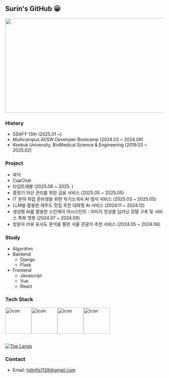 ## Surin's GitHub 😀

<a href="https://www.solve-nyang.com"><img src="https://api.solve-nyang.com/compose/tjdtnfls99" width="600" height="300"/></a>

### History

- SSAFY 13th (2025.01 ~)
- Multicampus AI/SW Developer Bootcamp (2024.03 ~ 2024.09)
- Konkuk University, BioMedical Science & Engineering (2019.03 ~ 2025.02)

### Project

- 쏙닥
- CupChat
- 타임트래블 (2025.06 ~ 2025. )
- 중장기 자산 관리를 위한 금융 서비스 (2025.05 ~ 2025.05)
- IT 분야 취업 준비생을 위한 자기소개서 AI 첨삭 서비스 (2025.03 ~ 2025.05)
- LLM을 활용한 제주도 맛집 추천 대화형 AI 서비스 (2024.11 ~ 2024.12)
- 생성형 AI를 활용한 스킨케어 어시스턴트 : 이미지 앙상블 딥러닝 모델 구축 및 서비스 특화 챗봇 (2024.07 ~ 2024.09)
- 방문자 리뷰 유사도 분석을 통한 서울 관광지 추천 서비스 (2024.05 ~ 2024.06)

### Study

- Algorithm
- Backend
  - Django
  - Flask
- Frontend
  - Javascript
  - Vue
  - React

### Tech Stack

<div style="display: flex; align-items: flex-start;"><img src="https://techstack-generator.vercel.app/python-icon.svg" alt="icon" width="83" height="83" /><img src="https://techstack-generator.vercel.app/django-icon.svg" alt="icon" width="83" height="83" /><img src="https://techstack-generator.vercel.app/js-icon.svg" alt="icon" width="83" height="83" /><img src="https://techstack-generator.vercel.app/mysql-icon.svg" alt="icon" width="83" height="83" /></div>

<br>

[![Top Langs](https://github-readme-stats.vercel.app/api/top-langs/?username=SurinSeong&hide=jupyter%20notebook)](https://github.com/깃허브아이디/github-readme-stats)

### Contact
- Email: tjdtnfls1128@gmail.com
